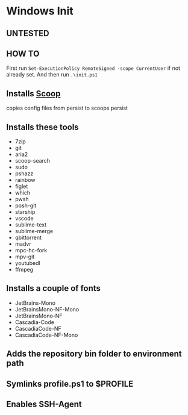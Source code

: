 # Windows Init

## UNTESTED

## HOW TO
First run `Set-ExecutionPolicy RemoteSigned -scope CurrentUser` if not already set.
And then run `.\init.ps1`

## Installs [Scoop](https://github.com/ScoopInstaller/scoop)
copies config files from persist to scoops persist

## Installs these tools
- 7zip
- git
- aria2
- scoop-search
- sudo
- pshazz
- rainbow
- figlet
- which
- pwsh
- posh-git
- starship
- vscode
- sublime-text
- sublime-merge
- qbittorrent
- madvr
- mpc-hc-fork
- mpv-git
- youtubedl
- ffmpeg

## Installs a couple of fonts
- JetBrains-Mono
- JetBrainsMono-NF-Mono
- JetBrainsMono-NF
- Cascadia-Code
- CascadiaCode-NF
- CascadiaCode-NF-Mono

## Adds the repository bin folder to environment path

## Symlinks profile.ps1 to $PROFILE

## Enables SSH-Agent 
